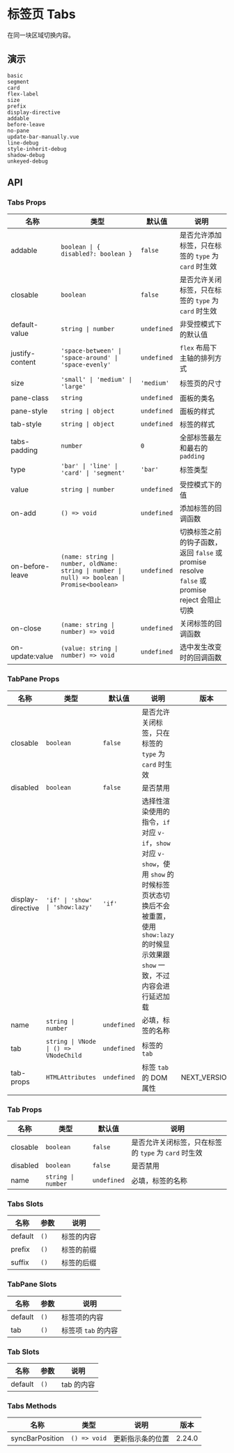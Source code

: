 # 标签页 Tabs

在同一块区域切换内容。

## 演示

```demo
basic
segment
card
flex-label
size
prefix
display-directive
addable
before-leave
no-pane
update-bar-manually.vue
line-debug
style-inherit-debug
shadow-debug
unkeyed-debug
```

## API

### Tabs Props

| 名称 | 类型 | 默认值 | 说明 |
| --- | --- | --- | --- |
| addable | `boolean \| { disabled?: boolean }` | `false` | 是否允许添加标签，只在标签的 `type` 为 `card` 时生效 |
| closable | `boolean` | `false` | 是否允许关闭标签，只在标签的 `type` 为 `card` 时生效 |
| default-value | `string \| number` | `undefined` | 非受控模式下的默认值 |
| justify-content | `'space-between' \| 'space-around' \| 'space-evenly'` | `undefined` | `flex` 布局下主轴的排列方式 |
| size | `'small' \| 'medium' \| 'large'` | `'medium'` | 标签页的尺寸 |
| pane-class | `string` | `undefined` | 面板的类名 |
| pane-style | `string \| object` | `undefined` | 面板的样式 |
| tab-style | `string \| object` | `undefined` | 标签的样式 |
| tabs-padding | `number` | `0` | 全部标签最左和最右的 `padding` |
| type | `'bar' \| 'line' \| 'card' \| 'segment'` | `'bar'` | 标签类型 |
| value | `string \| number` | `undefined` | 受控模式下的值 |
| on-add | `() => void` | `undefined` | 添加标签的回调函数 |
| on-before-leave | `(name: string \| number, oldName: string \| number \| null) => boolean \| Promise<boolean>` | `undefined` | 切换标签之前的钩子函数，返回 `false` 或 promise resolve `false` 或 promise reject 会阻止切换 |
| on-close | `(name: string \| number) => void` | `undefined` | 关闭标签的回调函数 |
| on-update:value | `(value: string \| number) => void` | `undefined` | 选中发生改变时的回调函数 |

### TabPane Props

| 名称 | 类型 | 默认值 | 说明 | 版本 |
| --- | --- | --- | --- | --- |
| closable | `boolean` | `false` | 是否允许关闭标签，只在标签的 `type` 为 `card` 时生效 |  |
| disabled | `boolean` | `false` | 是否禁用 |  |
| display-directive | `'if' \| 'show' \| 'show:lazy'` | `'if'` | 选择性渲染使用的指令，`if` 对应 `v-if`，`show` 对应 `v-show`，使用 `show` 的时候标签页状态切换后不会被重置，使用 `show:lazy` 的时候显示效果跟 `show` 一致，不过内容会进行延迟加载 |  |
| name | `string \| number` | `undefined` | 必填，标签的名称 |  |
| tab | `string \| VNode \| () => VNodeChild` | `undefined` | 标签的 `tab` |  |
| tab-props | `HTMLAttributes` | `undefined` | 标签 `tab` 的 DOM 属性 | NEXT_VERSION |

### Tab Props

| 名称 | 类型 | 默认值 | 说明 |
| --- | --- | --- | --- |
| closable | `boolean` | `false` | 是否允许关闭标签，只在标签的 `type` 为 `card` 时生效 |
| disabled | `boolean` | `false` | 是否禁用 |
| name | `string \| number` | `undefined` | 必填，标签的名称 |

### Tabs Slots

| 名称    | 参数 | 说明       |
| ------- | ---- | ---------- |
| default | `()` | 标签的内容 |
| prefix  | `()` | 标签的前缀 |
| suffix  | `()` | 标签的后缀 |

### TabPane Slots

| 名称    | 参数 | 说明                |
| ------- | ---- | ------------------- |
| default | `()` | 标签项的内容        |
| tab     | `()` | 标签项 `tab` 的内容 |

### Tab Slots

| 名称    | 参数 | 说明       |
| ------- | ---- | ---------- |
| default | `()` | tab 的内容 |

### Tabs Methods

| 名称            | 类型         | 说明             | 版本   |
| --------------- | ------------ | ---------------- | ------ |
| syncBarPosition | `() => void` | 更新指示条的位置 | 2.24.0 |
